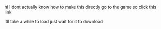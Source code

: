 hi I dont actually know how to make this directly go to the game so click this link


itll take a while to load just wait for it to download
